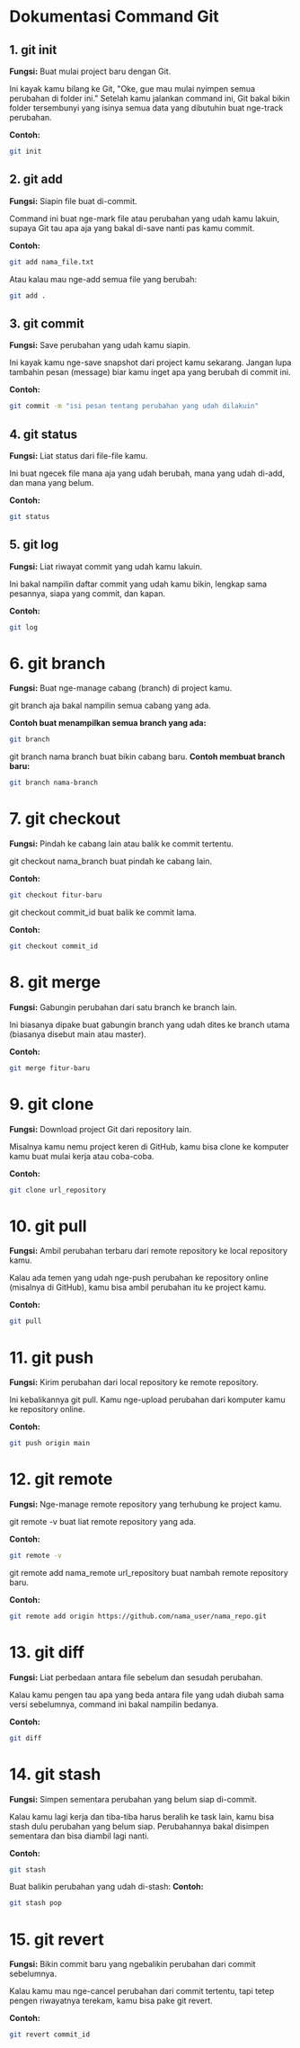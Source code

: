 # Dokumentasi Command Git

## 1. git init
**Fungsi:** Buat mulai project baru dengan Git.

Ini kayak kamu bilang ke Git, "Oke, gue mau mulai nyimpen semua perubahan di folder ini." Setelah kamu jalankan command ini, Git bakal bikin folder tersembunyi yang isinya semua data yang dibutuhin buat nge-track perubahan.

**Contoh:**
```bash
git init
```
## 2. git add
**Fungsi:** Siapin file buat di-commit.

Command ini buat nge-mark file atau perubahan yang udah kamu lakuin, supaya Git tau apa aja yang bakal di-save nanti pas kamu commit.

**Contoh:**
```bash
git add nama_file.txt
```
Atau kalau mau nge-add semua file yang berubah:
```bash
git add .
```

## 3. git commit
**Fungsi:** Save perubahan yang udah kamu siapin.

Ini kayak kamu nge-save snapshot dari project kamu sekarang. Jangan lupa tambahin pesan (message) biar kamu inget apa yang berubah di commit ini.

**Contoh:**
```bash
git commit -m "isi pesan tentang perubahan yang udah dilakuin"
```

## 4. git status
**Fungsi:** Liat status dari file-file kamu.

Ini buat ngecek file mana aja yang udah berubah, mana yang udah di-add, dan mana yang belum.

**Contoh:**
```bash
git status
```

## 5. git log
**Fungsi:** Liat riwayat commit yang udah kamu lakuin.

Ini bakal nampilin daftar commit yang udah kamu bikin, lengkap sama pesannya, siapa yang commit, dan kapan.

**Contoh:**
```bash
git log
```

# 6. git branch
**Fungsi:** Buat nge-manage cabang (branch) di project kamu.

git branch aja bakal nampilin semua cabang yang ada.

**Contoh buat menampilkan semua branch yang ada:**
```bash
git branch
```

git branch nama branch buat bikin cabang baru.
**Contoh membuat branch baru:**
```bash
git branch nama-branch
```

# 7. git checkout
**Fungsi:** Pindah ke cabang lain atau balik ke commit tertentu.

git checkout nama_branch buat pindah ke cabang lain.

**Contoh:**
```bash
git checkout fitur-baru
```

git checkout commit_id buat balik ke commit lama.

**Contoh:**
```bash
git checkout commit_id
```


# 8. git merge
**Fungsi:** Gabungin perubahan dari satu branch ke branch lain.

Ini biasanya dipake buat gabungin branch yang udah dites ke branch utama (biasanya disebut main atau master).

**Contoh:**
```bash
git merge fitur-baru
```

# 9. git clone
**Fungsi:** Download project Git dari repository lain.

Misalnya kamu nemu project keren di GitHub, kamu bisa clone ke komputer kamu buat mulai kerja atau coba-coba.

**Contoh:**
```bash
git clone url_repository
```

# 10. git pull
**Fungsi:** Ambil perubahan terbaru dari remote repository ke local repository kamu.

Kalau ada temen yang udah nge-push perubahan ke repository online (misalnya di GitHub), kamu bisa ambil perubahan itu ke project kamu.

**Contoh:**
```bash
git pull
```

# 11. git push
**Fungsi:** Kirim perubahan dari local repository ke remote repository.

Ini kebalikannya git pull. Kamu nge-upload perubahan dari komputer kamu ke repository online.

**Contoh:**
```bash
git push origin main
```

# 12. git remote
**Fungsi:** Nge-manage remote repository yang terhubung ke project kamu.

git remote -v buat liat remote repository yang ada.

**Contoh:**
```bash
git remote -v
```

git remote add nama_remote url_repository buat nambah remote repository baru.

**Contoh:**
```bash
git remote add origin https://github.com/nama_user/nama_repo.git
```

# 13. git diff
**Fungsi:** Liat perbedaan antara file sebelum dan sesudah perubahan.

Kalau kamu pengen tau apa yang beda antara file yang udah diubah sama versi sebelumnya, command ini bakal nampilin bedanya.

**Contoh:**
```bash
git diff
```

# 14. git stash
**Fungsi:** Simpen sementara perubahan yang belum siap di-commit.

Kalau kamu lagi kerja dan tiba-tiba harus beralih ke task lain, kamu bisa stash dulu perubahan yang belum siap. Perubahannya bakal disimpen sementara dan bisa diambil lagi nanti.

**Contoh:**
```bash
git stash
```

Buat balikin perubahan yang udah di-stash:
**Contoh:**
```bash
git stash pop
``` 

# 15. git revert
**Fungsi:** Bikin commit baru yang ngebalikin perubahan dari commit sebelumnya.

Kalau kamu mau nge-cancel perubahan dari commit tertentu, tapi tetep pengen riwayatnya terekam, kamu bisa pake git revert.

**Contoh:**
```bash
git revert commit_id
```